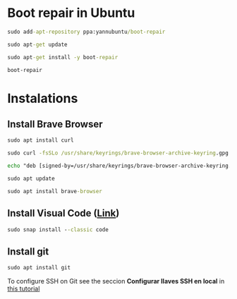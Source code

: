 # Boot repair in Ubuntu

```cmd
sudo add-apt-repository ppa:yannubuntu/boot-repair

sudo apt-get update

sudo apt-get install -y boot-repair

boot-repair
```

# Instalations

## Install Brave Browser

```cmd
sudo apt install curl

sudo curl -fsSLo /usr/share/keyrings/brave-browser-archive-keyring.gpg https://brave-browser-apt-release.s3.brave.com/brave-browser-archive-keyring.gpg

echo "deb [signed-by=/usr/share/keyrings/brave-browser-archive-keyring.gpg] https://brave-browser-apt-release.s3.brave.com/ stable main"|sudo tee /etc/apt/sources.list.d/brave-browser-release.list

sudo apt update

sudo apt install brave-browser
```
## Install Visual Code ([Link](https://linuxize.com/post/how-to-install-visual-studio-code-on-ubuntu-20-04/#:~:text=1%20Update%20the%20packages%20index%20and%20install%20the,Visual%20Studio%20Code%20package%3Asudo%20apt%20install...%20More%20))

```cmd
sudo snap install --classic code
```

## Install git

```cmd
sudo apt install git
```

To configure SSH on Git see the seccion **Configurar llaves SSH en local** in [this tutorial](https://github.com/edierbra/Cursos/tree/GitHub)